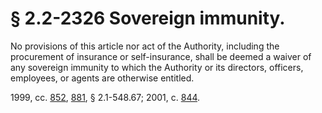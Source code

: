 # § 2.2-2326 Sovereign immunity.

<p>No provisions of this article nor act of the Authority, including the procurement of insurance or self-insurance, shall be deemed a waiver of any sovereign immunity to which the Authority or its directors, officers, employees, or agents are otherwise entitled.</p><p>1999, cc. <a href='http://lis.virginia.gov/cgi-bin/legp604.exe?991+ful+CHAP0852'>852</a>, <a href='http://lis.virginia.gov/cgi-bin/legp604.exe?991+ful+CHAP0881'>881</a>, § 2.1-548.67; 2001, c. <a href='http://lis.virginia.gov/cgi-bin/legp604.exe?011+ful+CHAP0844'>844</a>.</p>